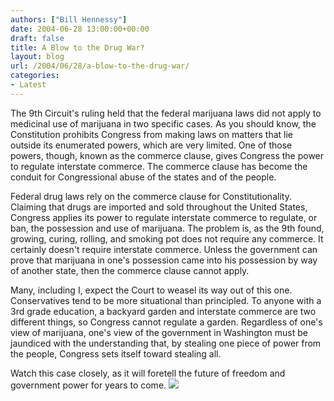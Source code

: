 ```yaml
---
authors: ["Bill Hennessy"]
date: 2004-06-28 13:00:00+00:00
draft: false
title: A Blow to the Drug War?
layout: blog
url: /2004/06/28/a-blow-to-the-drug-war/
categories:
- Latest
---
```


The 9th Circuit's ruling held that the federal marijuana laws did not apply to medicinal use of marijuana in two specific cases.  As you should know, the Constitution prohibits Congress from making laws on matters that lie outside its enumerated powers, which are very limited.  One of those powers, though, known as the commerce clause, gives Congress the power to regulate interstate commerce.  The commerce clause has become the conduit for Congressional abuse of the states and of the people.    
  
Federal drug laws rely on the commerce clause for Constitutionality.  Claiming that drugs are imported and sold throughout the United States, Congress applies its power to regulate interstate commerce to regulate, or ban, the possession and use of marijuana.  The problem is, as the 9th found, growing, curing, rolling, and smoking pot does not require any commerce.  It certainly doesn't require interstate commerce.  Unless the government can prove that marijuana in one's possession came into his possession by way of another state, then the commerce clause cannot apply.    
  
Many, including I, expect the Court to weasel its way out of this one.  Conservatives tend to be more situational than principled.  To anyone with a 3rd grade education, a backyard garden and interstate commerce are two different things, so Congress cannot regulate a garden.  Regardless of one's view of marijuana, one's view of the government in Washington must be jaundiced with the understanding that, by stealing one piece of power from the people, Congress sets itself toward stealing all.    
  
Watch this case closely, as it will foretell the future of freedom and government power for years to come. ![](https://blog.billhennessy.com/aggbug.aspx?PostID=735)

